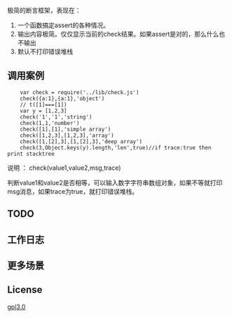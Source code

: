 
极简的断言框架，表现在：

1. 一个函数搞定assert的各种情况。
2. 输出内容极简。仅仅显示当前的check结果。如果assert是对的，那么什么也不输出
3. 默认不打印错误堆栈

## 调用案例

        var check = require('../lib/check.js')
        check({a:1},{a:1},'object')
        // t([1]===[1])
        var y = [1,2,3]
        check('1','1','string')
        check(1,1,'number')
        check([1],[1],'simple array')
        check([1,2,3],[1,2,3],'array')
        check([1,[2],3],[1,[2],3],'deep array')
        check(3,Object.keys(y).length,'len',true)//if trace:true then print stacktree


说明 ： check(value1,value2,msg,trace)

判断value1和value2是否相等，可以输入数字字符串数组对象，如果不等就打印msg消息，如果trace为true，就打印错误堆栈。

## TODO



## 工作日志


## 更多场景


## License 

[gpl3.0](LICENSE)
